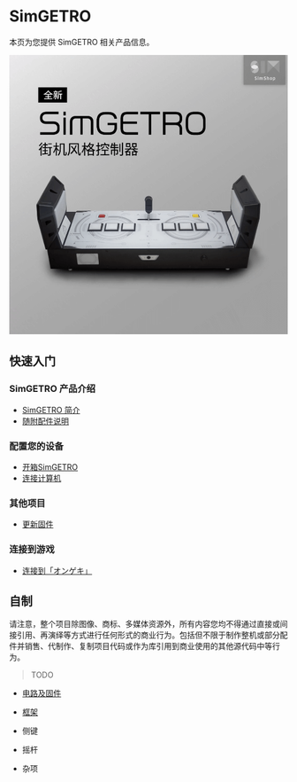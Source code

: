 # SimGETRO

本页为您提供 SimGETRO 相关产品信息。

![SimGETRO图像](./imgs/simgetro-img0.png ':size=512')

## 快速入门

### SimGETRO 产品介绍

- [SimGETRO 简介](simgetro/manual/intro-simgetro/)
- [随附配件说明](simgetro/manual/accessories-simgetro/)

### 配置您的设备

- [开箱SimGETRO](simgetro/manual/unbox-simgetro/)
- [连接计算机](simgetro/configs/connect-to-pc/)

### 其他项目

- [更新固件](simgetro/configs/update-firmware/)

### 连接到游戏

- [连接到「オンゲキ」](simgetro/configs/game-ongeki/)

## 自制

请注意，整个项目除图像、商标、多媒体资源外，所有内容您均不得通过直接或间接引用、再演绎等方式进行任何形式的商业行为。包括但不限于制作整机或部分配件并销售、代制作、复制项目代码或作为库引用到商业使用的其他源代码中等行为。

> TODO

- [电路及固件](simgetro/diy/core_and_firmware/)

- [框架](simgetro/diy/frame/)

- 侧键

- 摇杆

- 杂项